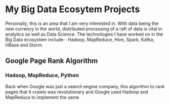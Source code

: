# My Big Data Ecosytem Projects
Personally, this is an area that I am very interested in. With data being the new currency in the world, distributed processing of a raft of data
is vital in analytics as well as Data Science. The technologies I have worked on in the Big Data ecosystem include - Hadoop, MapReduce, Hive, Spark, Kafka, HBase and Storm.

## Google Page Rank Algorithm
### Hadoop, MapReduce, Python
Back when Google was just a search engine company, this algorithm to rank pages that it crawls was revolutionary and Google used Hadoop and MapReduce to implement the same

